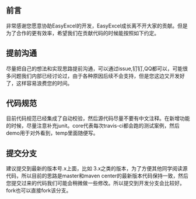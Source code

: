 ## 前言
非常感谢您愿意协助EasyExcel的开发，EasyExcel成长离不开大家的贡献。但是为了合作的更有效率，希望我们在贡献代码的时候能按照如下约定。
## 提前沟通
尽量把自己的想法和实现思路提前沟通，可以通过issue,钉钉,QQ都可以，可能很多问题我们内部已经讨论过，由于各种原因后续不会支持，但是您这边又开发好了，这样容易浪费您的时间。
## 代码规范
目前代码规范已经集成了自动校验，然后源代码尽量不要有中文注释。在新增功能的时候，尽量注意补充junit。core代表每次travis-ci都会跑的测试案例，然后demo用于对外看到，temp里面随便写。
## 提交分支
建议提交到最新的版本号.x上面，比如 3.x之类的版本，为了方便其他同学阅读源代码，所以目前的思路是master和maven center的最新版本代码保持一致，然后您提交过来的代码我们可能会稍微做一些修改。所以提交到开发分支会比较好。fork也可以直接fork该分支。
